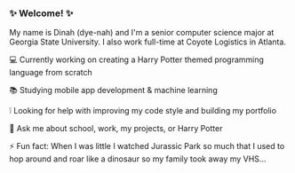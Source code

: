 ### :sparkles: Welcome! :sparkles:

My name is Dinah (dye-nah) and I'm a senior computer science major at Georgia State University. I also work full-time at Coyote Logistics in Atlanta. 

:computer: Currently working on creating a Harry Potter themed programming language from scratch  

:books: Studying mobile app development & machine learning

:grey_exclamation: Looking for help with improving my code style and building my portfolio 

💬 Ask me about school, work, my projects, or Harry Potter   

⚡ Fun fact: When I was little I watched Jurassic Park so much that I used to hop around and roar like a dinosaur so my family took away my VHS...   
<!--
**dinahcj/dinahcj** is a ✨ _special_ ✨ repository because its `README.md` (this file) appears on your GitHub profile.
